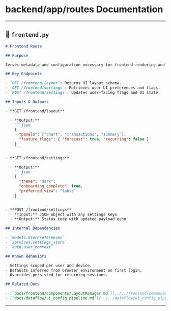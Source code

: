 # backend/app/routes Documentation

---

## 📘 `frontend.py`

````markdown
# Frontend Route

## Purpose

Serves metadata and configuration necessary for frontend rendering and bootstrapping. This includes layout descriptors, onboarding flags, and user settings that influence the UI state.

## Key Endpoints

- `GET /frontend/layout`: Returns UI layout schema.
- `GET /frontend/settings`: Retrieves user UI preferences and flags.
- `POST /frontend/settings`: Updates user-facing flags and UI state.

## Inputs & Outputs

- **GET /frontend/layout**

  - **Output:**
    ```json
    {
      "panels": ["chart", "transactions", "summary"],
      "feature_flags": { "forecast": true, "recurring": false }
    }
    ```

- **GET /frontend/settings**

  - **Output:**
    ```json
    {
      "theme": "dark",
      "onboarding_complete": true,
      "preferred_view": "table"
    }
    ```

- **POST /frontend/settings**
  - **Input:** JSON object with any settings keys
  - **Output:** Status code with updated payload echo

## Internal Dependencies

- `models.UserPreferences`
- `services.settings_store`
- `auth.user_context`

## Known Behaviors

- Settings scoped per user and device.
- Defaults inferred from browser environment on first login.
- Overrides persisted for returning sessions.

## Related Docs

- [`docs/frontend/components/LayoutManager.md`](../../frontend/components/LayoutManager.md)
- [`docs/dataflow/ui_config_pipeline.md`](../../dataflow/ui_config_pipeline.md)
````

---
